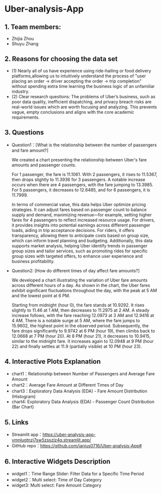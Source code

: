 # Uber-analysis-App
## 1. Team members:
- Zhijia Zhou
- Shuyu Zhang

## 2. Reasons for choosing the data set
- (1) Nearly all of us have experience using ride-hailing or food delivery platforms,allowing us to intuitively understand the process of "user placing an order → driver accepting the order → trip completion" without spending extra time learning the business logic of an unfamiliar industry.
- (2) Clear research questions: The problems of Uber’s business, such as poor data quality, inefficient dispatching, and privacy breach risks are real-world issues which are worth focusing and analyzing. This prevents vague, empty conclusions and aligns with the core academic requirements.

## 3. Questions
- Question1：[What is the relationship between the number of passengers and fare amount?]

  We created a chart presenting the relationship between Uber's fare amounts and passenger counts. 

  For 1 passenger, the fare is 11.1061. With 2 passengers, it rises to 11.5367, then drops slightly to 11.3936 for 3 passengers. A notable increase occurs when there are 4 passengers, with the fare jumping to 13.3985. For 5 passengers, it decreases to 12.6485, and for 6 passengers, it is 11.7999. 

  In terms of commercial value, this data helps Uber optimize pricing strategies. It can adjust fares based on passenger count to balance supply and demand, maximizing revenue—for example, setting higher fares for 4 passengers to reflect increased resource usage. For drivers, it provides insights into potential earnings across different passenger loads, aiding in trip acceptance decisions. For riders, it offers transparency, allowing them to anticipate costs based on group size, which can inform travel planning and budgeting. Additionally, this data supports market analysis, helping Uber identify trends in passenger group sizes and tailor services, such as promoting rides for specific group sizes with targeted offers, to enhance user experience and business profitability.
- Question2: [How do different times of day affect fare amounts?]

  We developed a chart illustrating the variation of Uber fare amounts across different hours of a day. As shown in the chart, the Uber fares exhibit significant fluctuations throughout the day, with the peak at 5 AM and the lowest point at 6 PM.

  Starting from midnight (hour 0), the fare stands at 10.9292. It rises slightly to 11.46 at 1 AM, then decreases to 11.2975 at 2 AM. A steady increase follows, with the fare reaching 12.0973 at 3 AM and 12.9416 at 4 AM. There is a notable surge at 5 AM, where the fare jumps to 15.9602, the highest point in the observed period.
  Subsequently, the fare drops significantly to 9.9742 at 6 PM (hour 19), then climbs back to 12.0668 at 7 PM (hour 20). At 8 PM (hour 21), it decreases to 10.9415, similar to the midnight fare. It increases again to 12.0948 at 9 PM (hour 22) and finally settles at 11.9 (partially visible) at 10 PM (hour 23).

## 4. Interactive Plots Explanation
- chart1：Relationship between Number of Passengers and Average Fare Amount
- chart2：Average Fare Amount at Different Times of Day
- chart3：Exploratory Data Analysis (EDA) - Fare Amount Distribution (Histogram)
- chart4: Exploratory Data Analysis (EDA) - Passenger Count Distribution (Bar Chart)

## 5. Links
- Streamlit app：https://uber-analysis-app-vmnlugtnzj7sw5zsszlz4q.streamlit.app/
- GitHub repo：https://github.com/janius0716/Uber-analysis-App#

## 6. Interactive Widgets Description
- widget1：Time Range Slider: Filter Data for a Specific Time Period
- widget2：Multi select: Time of Day Category
- widget3: Multi select: Fare Amount Category

